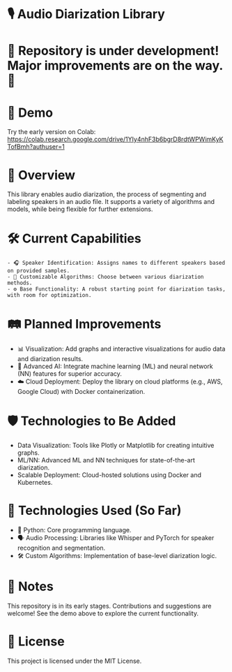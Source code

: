 # 🎙️ Audio Diarization Library

# 🚧 Repository is under development! Major improvements are on the way. 🚧

# 🚀 Demo
Try the early version on Colab: https://colab.research.google.com/drive/1YIy4nhF3b6bgrD8rdtWPWimKyKTofBmh?authuser=1

# 📖 Overview
This library enables audio diarization, the process of segmenting and labeling speakers in an audio file. It supports a variety of algorithms and models, while being flexible for further extensions.

# 🛠️ Current Capabilities
    - 🎧 Speaker Identification: Assigns names to different speakers based on provided samples.
    - 🔧 Customizable Algorithms: Choose between various diarization methods.
    - ⚙️ Base Functionality: A robust starting point for diarization tasks, with room for optimization.
     
# 🛤️ Planned Improvements
   - 📊 Visualization: Add graphs and interactive visualizations for audio data and diarization results.
   - 🧠 Advanced AI: Integrate machine learning (ML) and neural network (NN) features for superior accuracy.
   - ☁️ Cloud Deployment: Deploy the library on cloud platforms (e.g., AWS, Google Cloud) with Docker containerization.
    
# 🛡️ Technologies to Be Added
   - Data Visualization: Tools like Plotly or Matplotlib for creating intuitive graphs.
   - ML/NN: Advanced ML and NN techniques for state-of-the-art diarization.
   - Scalable Deployment: Cloud-hosted solutions using Docker and Kubernetes.
    
# 🔨 Technologies Used (So Far)
  - 🐍 Python: Core programming language.
  - 🗣️ Audio Processing: Libraries like Whisper and PyTorch for speaker recognition and segmentation.
  - 🛠️ Custom Algorithms: Implementation of base-level diarization logic.
  
# 📌 Notes
  This repository is in its early stages. Contributions and suggestions are welcome!
  See the demo above to explore the current functionality.

# 📜 License
This project is licensed under the MIT License.

